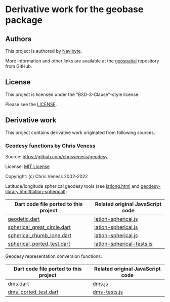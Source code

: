 # Derivative work for the geobase package

## Authors

This project is authored by [Navibyte](https://navibyte.com).

More information and other links are available at the
[geospatial](https://github.com/navibyte/geospatial) repository from GitHub. 

## License

This project is licensed under the "BSD-3-Clause"-style license.

Please see the 
[LICENSE](https://github.com/navibyte/geospatial/blob/main/LICENSE).

## Derivative work

This project contains derivative work originated from following sources.

### Geodesy functions by Chris Veness

Source: https://github.com/chrisveness/geodesy

License: [MIT License](https://github.com/chrisveness/geodesy/blob/master/LICENSE)

Copyright: (c) Chris Veness 2002-2022

Latitude/longitude spherical geodesy tools (see [latlong.html](www.movable-type.co.uk/scripts/latlong.html) and [geodesy-library.html#latlon-spherical](www.movable-type.co.uk/scripts/geodesy-library.html#latlon-spherical)):

Dart code file ported to this project | Related original JavaScript code
------------------------------------- | --------------------------------
[geodetic.dart](lib/src/geodesy/base/geodetic.dart) | [latlon-spherical.js](https://github.com/chrisveness/geodesy/blob/master/latlon-spherical.js)
[spherical_great_circle.dart](lib/src/geodesy/spherical/spherical_great_circle.dart) | [latlon-spherical.js](https://github.com/chrisveness/geodesy/blob/master/latlon-spherical.js)
[spherical_rhumb_lone.dart](lib/src/geodesy/spherical/spherical_rhumb_lone.dart) | [latlon-spherical.js](https://github.com/chrisveness/geodesy/blob/master/latlon-spherical.js)
[spherical_ported_test.dart](test/geodesy/spherical_ported_test.dart) | [latlon-spherical-tests.js](https://github.com/chrisveness/geodesy/blob/master/test/latlon-spherical-tests.js)

Geodesy representation conversion functions:

Dart code file ported to this project | Related original JavaScript code
------------------------------------- | --------------------------------
[dms.dart](lib/src/coordinates/geographic/dms.dart) | [dms.js](https://github.com/chrisveness/geodesy/blob/master/dms.js)
[dms_ported_test.dart](test/coordinates/dms_ported_test.dart) | [dms-tests.js](https://github.com/chrisveness/geodesy/blob/master/test/dms-tests.js)